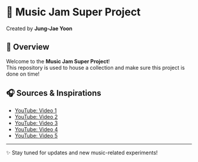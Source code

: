 # 🎵 Music Jam Super Project  

Created by **Jung-Jae Yoon**  

## 📌 Overview  
Welcome to the **Music Jam Super Project**!  
This repository is used to house a collection and make sure this project is done on time!  

## 🎧 Sources & Inspirations  
- [YouTube: Video 1](https://www.youtube.com/watch?v=cZzf1FQQFA0)  
- [YouTube: Video 2](https://www.youtube.com/watch?v=PMfhS-kEvc0)  
- [YouTube: Video 3](https://www.youtube.com/watch?v=dV9rdTlMHxs)
- [YouTube: Video 4](http://youtube.com/watch?v=Oi0tT7QnFhs&t=7s)
- [YouTube: Video 5](https://www.youtube.com/watch?v=Usuh7WUAPbg)

---
✨ Stay tuned for updates and new music-related experiments!
